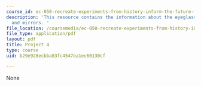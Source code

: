 ```yaml
---
course_id: ec-050-recreate-experiments-from-history-inform-the-future-from-the-past-galileo-january-iap-2010
description: 'This resource contains the information about the eyeglasses, lenses
  and mirrors. '
file_location: /coursemedia/ec-050-recreate-experiments-from-history-inform-the-future-from-the-past-galileo-january-iap-2010/b29e928ecbba83fc4547ea1ec60130cf_MITEC_050IAP10_pro04.pdf
file_type: application/pdf
layout: pdf
title: Project 4
type: course
uid: b29e928ecbba83fc4547ea1ec60130cf

---
```

None